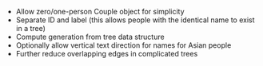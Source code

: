 * Allow zero/one-person Couple object for simplicity
* Separate ID and label (this allows people with the identical name to exist in a tree)
* Compute generation from tree data structure
* Optionally allow vertical text direction for names for Asian people
* Further reduce overlapping edges in complicated trees